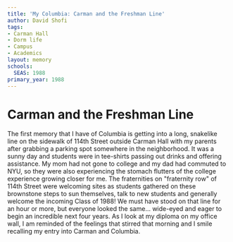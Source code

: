 ```yaml
---
title: 'My Columbia: Carman and the Freshman Line'
author: David Shofi
tags:
- Carman Hall
- Dorm life
- Campus
- Academics
layout: memory
schools:
  SEAS: 1988
primary_year: 1988
---
```

# Carman and the Freshman Line

The first memory that I have of Columbia is getting into a long, snakelike line on the sidewalk of 114th Street outside Carman Hall with my parents after grabbing a parking spot somewhere in the neighborhood.  It was a sunny day and students were in tee-shirts passing out drinks and offering assistance.  My mom had not gone to college and my dad had commuted to NYU, so they were also experiencing the stomach flutters of the college experience growing closer for me.  The fraternities on "fraternity row" of 114th Street were welcoming sites as students gathered on these brownstone steps to sun themselves, talk to new students and generally welcome the incoming Class of 1988!  We must have stood on that line for an hour or more, but everyone looked the same... wide-eyed and eager to begin an incredible next four years.  As I look at my diploma on my office wall, I am reminded of the feelings that stirred that morning and I smile recalling my entry into Carman and Columbia.
